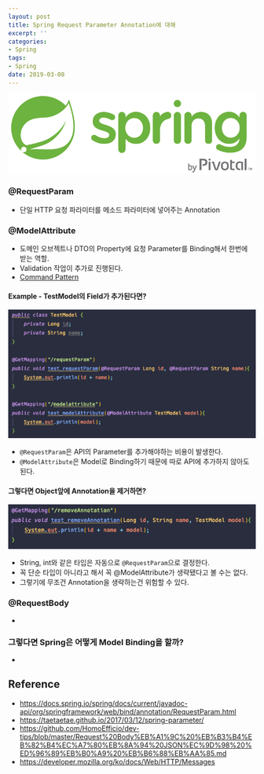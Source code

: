 ```yaml
---
layout: post
title: Spring Request Parameter Annotation에 대해
excerpt: ''
categories:
- Spring
tags:
- Spring
date: 2019-03-08
---
```

![No Image](/assets/logo/spring.png)

### @RequestParam
- 단일 HTTP 요청 파라미터를 메소드 파라미터에 넣어주는 Annotation

### @ModelAttribute
- 도메인 오브젝트나 DTO의 Property에 요청 Parameter를 Binding해서 한번에 받는 역할.
- Validation 작업이 추가로 진행된다.
- [Command Pattern](https://gmlwjd9405.github.io/2018/07/07/command-pattern.html)

#### Example - TestModel의 Field가 추가된다면?
![](/assets/posts/img/2019-03-19-13-44-34.png)

- `@RequestParam`은 API의 Parameter를 추가해야하는 비용이 발생한다.
- `@ModelAttribute`은 Model로 Binding하기 때문에 따로 API에 추가하지 않아도 된다.

#### 그렇다면 Object앞에 Annotation을 제거하면?
![](/assets/posts/img/2019-03-19-13-52-56.png)

- String, int와 같은 타입은 자동으로 `@RequestParam`으로 결정한다.
- 꼭 단순 타입이 아니라고 해서 꼭 @ModelAttribute가 생략됐다고 볼 수는 없다.
- 그렇기에 무조건 Annotation을 생략하는건 위험할 수 있다.


### @RequestBody
-

### 그렇다면 Spring은 어떻게 Model Binding을 할까?
-

## Reference
- <https://docs.spring.io/spring/docs/current/javadoc-api/org/springframework/web/bind/annotation/RequestParam.html>
- <https://taetaetae.github.io/2017/03/12/spring-parameter/>
- <https://github.com/HomoEfficio/dev-tips/blob/master/Request%20Body%EB%A1%9C%20%EB%B3%B4%EB%82%B4%EC%A7%80%EB%8A%94%20JSON%EC%9D%98%20%ED%96%89%EB%B0%A9%20%EB%B6%88%EB%AA%85.md>
- <https://developer.mozilla.org/ko/docs/Web/HTTP/Messages>